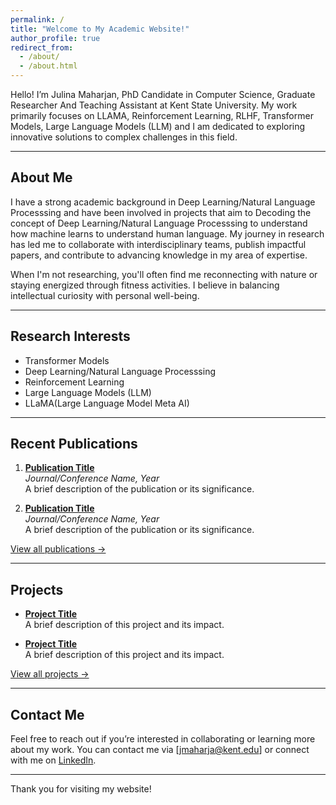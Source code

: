 ```yaml
---
permalink: /
title: "Welcome to My Academic Website!"
author_profile: true
redirect_from: 
  - /about/
  - /about.html
---
```


Hello! I’m Julina Maharjan, PhD Candidate in Computer Science, Graduate Researcher And Teaching Assistant at Kent State University. My work primarily focuses on LLAMA, Reinforcement Learning, RLHF, Transformer Models, Large Language Models (LLM) and I am dedicated to exploring innovative solutions to complex challenges in this field.

---

## About Me
I have a strong academic background in Deep Learning/Natural Language Processsing and have been involved in projects that aim to Decoding the concept of Deep Learning/Natural Language Processsing to understand how machine learns to understand human language. My journey in research has led me to collaborate with interdisciplinary teams, publish impactful papers, and contribute to advancing knowledge in my area of expertise.

When I'm not researching, you'll often find me reconnecting with nature or staying energized through fitness activities. I believe in balancing intellectual curiosity with personal well-being.

---

## Research Interests
- Transformer Models
- Deep Learning/Natural Language Processsing
- Reinforcement Learning
- Large Language Models (LLM)
- LLaMA(Large Language Model Meta AI) 

---

## Recent Publications
1. **[Publication Title](#)**  
   *Journal/Conference Name, Year*  
   A brief description of the publication or its significance.

2. **[Publication Title](#)**  
   *Journal/Conference Name, Year*  
   A brief description of the publication or its significance.

[View all publications →](publications.html)

---

## Projects
- **[Project Title](#)**  
  A brief description of this project and its impact.

- **[Project Title](#)**  
  A brief description of this project and its impact.

[View all projects →](projects.html)

---

## Contact Me
Feel free to reach out if you’re interested in collaborating or learning more about my work. You can contact me via [jmaharja@kent.edu] or connect with me on [LinkedIn](https://www.linkedin.com/in/julinamaharjan/).

---

Thank you for visiting my website!